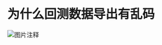 # 为什么回测数据导出有乱码

![图片注释](http://storage-uqer.datayes.com/56accb35228e5b0fe6b179b8/adb1c176-a012-11e6-b659-f8bc124ed898)